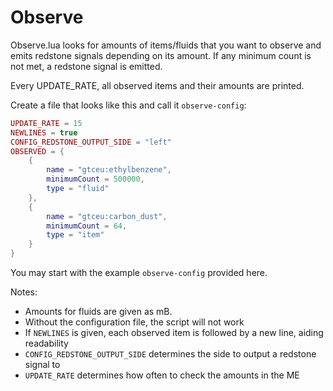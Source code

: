 # Observe

Observe.lua looks for amounts of items/fluids that you want to observe and emits redstone signals depending on its amount. If any minimum count is not met, a redstone signal is emitted.

Every UPDATE_RATE, all observed items and their amounts are printed.

Create a file that looks like this and call it `observe-config`:
```lua
UPDATE_RATE = 15
NEWLINES = true
CONFIG_REDSTONE_OUTPUT_SIDE = "left"
OBSERVED = {
    {
        name = "gtceu:ethylbenzene",
        minimumCount = 500000,
        type = "fluid"
    },
    {
        name = "gtceu:carbon_dust",
        minimumCount = 64,
        type = "item"
    }
}
```

You may start with the example `observe-config` provided here.

Notes:
- Amounts for fluids are given as mB.
- Without the configuration file, the script will not work
- If `NEWLINES` is given, each observed item is followed by a new line, aiding readability
- `CONFIG_REDSTONE_OUTPUT_SIDE` determines the side to output a redstone signal to
- `UPDATE_RATE` determines how often to check the amounts in the ME